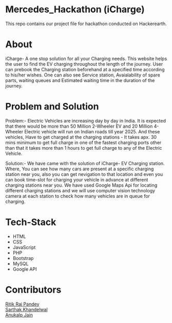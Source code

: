 # Mercedes_Hackathon (iCharge)
This repo contains our project file for hackathon conducted on Hackerearth.

# About
iCharge- A one stop solution for all your Charging needs.
This website helps the user to find the EV charging throughout the length of the journey.
User can prebook the Charging station beforehand at a specified time according to his/her wishes.
One can also see Service station, Avaialability of spare parts, waiting queues and Estimated waiting time in the duration of the journey.

# Problem and Solution

Problem:- Electric Vehicles are increasing day by day in India. It is expected that there would be more than 50 Million 2-Wheeler EV and 20 Million 4-Wheeler Electric vehicle will run on Indian roads till year 2025. And these vehicles, Have to get charged at the charging stations - It takes apx. 30 mins minimum to get full charge in one of the fastest charging ports other than that it takes more than 1 hours to get full charge to any of the Electric Vehicle.

Solution:- We have came with the solution of iCharge- EV Charging station. Where, You can see how many cars are present at a specific charging station near you, also you can get nevigation to that location and even you can book time-slot for charging your vehicle in advance at different charging stations near you. We have used Google Maps Api for locating different charging stations and we will use computer vision technology camera at each station to check how many vehicles are in queue for charging.

# Tech-Stack
- HTML
- CSS
- JavaScript
- PHP
- Bootstrap
- MySQL
- Google API

# Contributors
[Ritik Raj Pandey](https://github.com/rithikrajyt)<br>
[Sarthak Khandelwal](https://github.com/skk401)<br>
[Anukalp Jain](https://github.com/anukalp1723)
